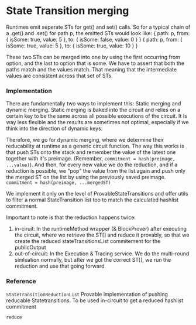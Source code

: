 # State Transition merging

Runtimes emit seperate STs for get() and set() calls.
So for a typical chain of a .get() and .set() for path p, the emitted STs would look like:
{ path: p, from: { isSome: true, value: 5 }, to: { isSome: false, value: 0 } }
{ path: p, from: { isSome: true, value: 5 }, to: { isSome: true, value: 10 } }

These two STs can be merged into one by using the first occurring from option, and the last to option that is some.
We have to assert that both the paths match and the values match. 
That meaning that the intermediate values are consistent across that set of STs.

### Implementation

There are fundamentally two ways to implement this:
Static merging and dynamic merging.
Static merging is baked into the circuit and relies on a certain key to be the same across all possible executions of the circuit.
It is way less flexible and the results are sometimes not optimal, especially if we think into the direction of dynamic keys.

Therefore, we go for dynamic merging, where we determine their reducability at runtime as a generic circuit function.
The way this works is that push STs onto the stack and remember the value of the latest one together with it's preimage.
(Remember, `commitment = hash(preimage, ...value)`).
And then, for every new value we do the reduction, and if a reduction is possible, 
we "pop" the value from the list again and push only the merged ST on the list by using the previously saved preimage.
`commitment = hash(preimage, ...mergedST)`

We implement it only on the level of ProvableStateTransitions and offer utils to filter a normal StateTransition list too to match the calculated hashlist commitment.

Important to note is that the reduction happens twice:
1. in-ciruit: In the runtimeMethod wrapper (& BlockProver) after executing the circuit, where we retrieve the ST[] and reduce it provably, so that we create the reduced stateTransitionsList commitement for the publicOutput
2. out-of-circuit: In the Execution & Tracing service. We do the multi-round simluation normally, but after we got the correct ST[], we run the reduction and use that going forward

### Reference

`StateTransitionReductionList`
Provable implementation of pushing reducable Statetransitions.
To be used in-circuit to get a reduced hashlist commitment

`reduce`
